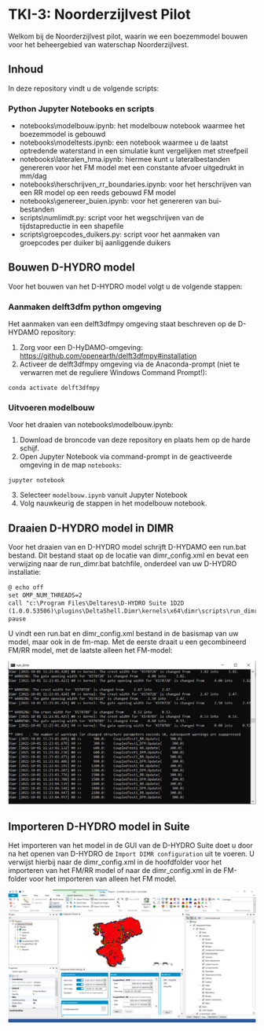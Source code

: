 # TKI-3: Noorderzijlvest Pilot

Welkom bij de Noorderzijlvest pilot, waarin we een boezemmodel bouwen voor het beheergebied van waterschap Noorderzijlvest.

## Inhoud
In deze repository vindt u de volgende scripts:

### Python Jupyter Notebooks en scripts
- notebooks\modelbouw.ipynb: het modelbouw notebook waarmee het boezemmodel is gebouwd
- notebooks\modeltests.ipynb: een notebook waarmee u de laatst optredende waterstand in een simulatie kunt vergelijken met streefpeil
- notebooks\lateralen_hma.ipynb: hiermee kunt u lateralbestanden genereren voor het FM model met een constante afvoer uitgedrukt in mm/dag
- notebooks\herschrijven_rr_boundaries.ipynb: voor het herschrijven van een RR model op een reeds gebouwd FM model
- notebooks\genereer_buien.ipynb: voor het genereren van bui-bestanden
- scripts\numlimdt.py: script voor het wegschrijven van de tijdstapreductie in een shapefile
- scripts\groepcodes_duikers.py: script voor het aanmaken van groepcodes per duiker bij aanliggende duikers

## Bouwen D-HYDRO model
Voor het bouwen van het D-HYDRO model volgt u de volgende stappen:

### Aanmaken delft3dfm python omgeving
Het aanmaken van een delft3dfmpy omgeving staat beschreven op de D-HYDAMO repository:
1. Zorg voor een D-HyDAMO-omgeving: https://github.com/openearth/delft3dfmpy#installation
2. Activeer de delft3dfmpy omgeving via de Anaconda-prompt (niet te verwarren met de reguliere Windows Command Prompt!):
```
conda activate delft3dfmpy
```

### Uitvoeren modelbouw
Voor het draaien van notebooks\modelbouw.ipynb:
1. Download de broncode van deze repository en plaats hem op de harde schijf.
2. Open Jupyter Notebook via command-prompt in de geactiveerde omgeving in de map `notebooks`:
```
jupyter notebook
```
3. Selecteer `modelbouw.ipynb` vanuit Jupyter Notebook
4. Volg nauwkeurig de stappen in het modelbouw notebook.

## Draaien D-HYDRO model in DIMR
Voor het draaien van en D-HYDRO model schrijft D-HYDAMO een run.bat bestand. Dit bestand staat op de locatie van dimr_config.xml 
en bevat een verwijzing naar de run_dimr.bat batchfile, onderdeel van uw D-HYDRO installatie:
```
@ echo off
set OMP_NUM_THREADS=2
call "c:\Program Files\Deltares\D-HYDRO Suite 1D2D (1.0.0.53506)\plugins\DeltaShell.Dimr\kernels\x64\dimr\scripts\run_dimr.bat"
pause
```

U vindt een run.bat en dimr_config.xml bestand in de basismap van uw model, maar ook in de fm-map. Met de eerste draait u een gecombineerd 
FM/RR model, met de laatste alleen het FM-model:

![](png/dimr.png)

## Importeren D-HYDRO model in Suite
Het importeren van het model in de GUI van de D-HYDRO Suite doet u door na het openen van D-HYDRO de `Import DIMR configuration` uit te voeren. 
U verwijst hierbij naar de dimr_config.xml in de hoofdfolder voor het importeren van het FM/RR model of naar de dimr_config.xml in de FM-folder voor het 
importeren van alleen het FM model.

![](png/gui.png)